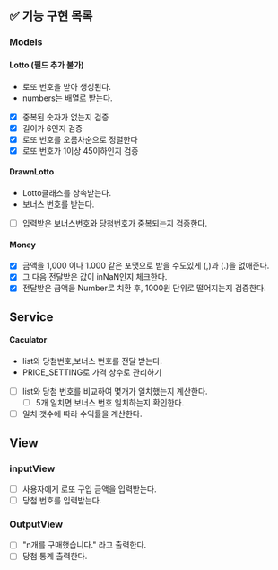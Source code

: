 ## ✅ 기능 구현 목록

### Models

#### Lotto (필드 추가 불가)

- 로또 번호을 받아 생성된다.
- numbers는 배열로 받는다.
- [x] 중복된 숫자가 없는지 검증
- [x] 길이가 6인지 검증
- [x] 로또 번호를 오름차순으로 정렬한다
- [x] 로또 번호가 1이상 45이하인지 검증

#### DrawnLotto

- Lotto클래스를 상속받는다.
- 보너스 번호를 받는다.

- [ ] 입력받은 보너스번호와 당첨번호가 중복되는지 검증한다.

#### Money

- [x] 금액을 1,000 이나 1.000 같은 포맷으로 받을 수도있게 (,)과 (.)을 없애준다.
- [x] 그 다음 전달받은 값이 inNaN인지 체크한다.
- [x] 전달받은 금액을 Number로 치환 후, 1000원 단위로 떨어지는지 검증한다.

## Service

#### Caculator

- list<Lotto>와 당첨번호,보너스 번호를 전달 받는다.
- PRICE_SETTING로 가격 상수로 관리하기
- [ ] list<Lotto>와 당첨 번호를 비교하여 몇개가 일치했는지 계산한다.
  - [ ] 5개 일치면 보너스 번호 일치하는지 확인한다.
- [ ] 일치 갯수에 따라 수익률을 계산한다.

## View

### inputView

- [ ] 사용자에게 로또 구입 금액을 입력받는다.
- [ ] 당첨 번호를 입력받는다.

### OutputView

- [ ] "n개를 구매했습니다." 라고 출력한다.
- [ ] 당첨 통계 출력한다.
